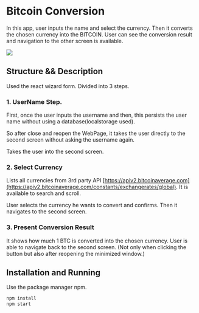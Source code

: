 # Bitcoin Conversion

In this app, user inputs the name and select the currency.
Then it converts the chosen currency into the BITCOIN.
User can see the conversion result and navigation to the other screen is available.

![](https://user-images.githubusercontent.com/52404115/61911315-28758b00-af05-11e9-939c-6c317b21618f.gif)

## Structure && Description

Used the react wizard form.
Divided into 3 steps.

### 1. UserName Step. 

  First, once the user inputs the username and then,
  this persists the user name without using a database(localstorage used).
  
  So after close and reopen the WebPage, it takes the user directly to the second screen
  without asking the username again.

  Takes the user into the second screen.

### 2. Select Currency

  Lists all currencies from 3rd party API [https://apiv2.bitcoinaverage.com](https://apiv2.bitcoinaverage.com/constants/exchangerates/global).
  It is available to search and scroll.

  User selects the currency he wants to convert and confirms.
  Then it navigates to the second screen.

### 3. Present Conversion Result

  It shows how much 1 BTC is converted into the chosen currency.
  User is able to navigate back to the second screen.
  (Not only when clicking the button but also after reopening the minimized window.)

## Installation and Running

Use the package manager npm.
```bash
npm install
npm start
```


